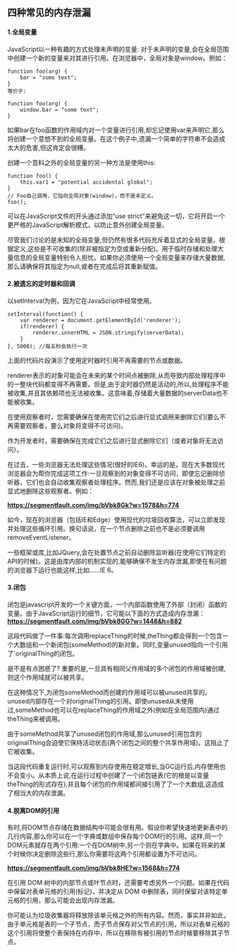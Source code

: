 ## 四种常见的内存泄漏
#### 1.全局变量

JavaScript以一种有趣的方式处理未声明的变量: 对于未声明的变量,会在全局范围中创建一个新的变量来对其进行引用。在浏览器中，全局对象是window。例如：
```
function foo(arg) {
    bar = "some text";
}
等价于:

function foo(arg) {
    window.bar = "some text";
}
```
如果bar在foo函数的作用域内对一个变量进行引用,却忘记使用var来声明它,那么将创建一个意想不到的全局变量。在这个例子中,遗漏一个简单的字符串不会造成太大的危害,但这肯定会很糟。

创建一个意料之外的全局变量的另一种方法是使用this:
```
function foo() {
    this.var1 = "potential accidental global";
}
// Foo自己调用，它指向全局对象(window)，而不是未定义。
foo();
```
可以在JavaScript文件的开头通过添加“use strict”来避免这一切，它将开启一个更严格的JavaScript解析模式，以防止意外创建全局变量。

尽管我们讨论的是未知的全局变量,但仍然有很多代码充斥着显式的全局变量。根据定义,这些是不可收集的(除非被指定为空或重新分配)。用于临时存储和处理大量信息的全局变量特别令人担忧。如果你必须使用一个全局变量来存储大量数据,那么请确保将其指定为null,或者在完成后将其重新赋值。
#### 2.被遗忘的定时器和回调
以setInterval为例，因为它在JavaScript中经常使用。

```var serverData = loadData();
setInterval(function() {
    var renderer = document.getElementById('renderer');
    if(renderer) {
        renderer.innerHTML = JSON.stringify(serverData);
    }
}, 5000); //每五秒会执行一次
```
上面的代码片段演示了使用定时器时引用不再需要的节点或数据。

renderer表示的对象可能会在未来的某个时间点被删除,从而导致内部处理程序中的一整块代码都变得不再需要。但是,由于定时器仍然是活动的,所以,处理程序不能被收集,并且其依赖项也无法被收集。这意味着,存储着大量数据的serverData也不能被收集。

在使用观察者时，您需要确保在使用完它们之后进行显式调用来删除它们(要么不再需要观察者，要么对象将变得不可访问)。

作为开发者时，需要确保在完成它们之后进行显式删除它们（或者对象将无法访问）。

在过去，一些浏览器无法处理这些情况(很好的IE6)。幸运的是，现在大多数现代浏览器会为帮你完成这项工作:一旦观察到的对象变得不可访问，即使忘记删除侦听器，它们也会自动收集观察者处理程序。然而,我们还是应该在对象被处理之前显式地删除这些观察者。例如：

**https://segmentfault.com/img/bVbk8Gk?w=1578&h=774**

如今，现在的浏览器（包括IE和Edge）使用现代的垃圾回收算法，可以立即发现并处理这些循环引用。换句话说，在一个节点删除之前也不是必须要调用removeEventListener。

一些框架或库,比如JQuery,会在处置节点之前自动删除监听器(在使用它们特定的API的时候)。这是由库内部的机制实现的,能够确保不发生内存泄漏,即使在有问题的浏览器下运行也能这样,比如……IE 6。

#### 3.闭包
闭包是javascript开发的一个关键方面，一个内部函数使用了外部（封闭）函数的变量。由于JavaScript运行的细节，它可能以下面的方式造成内存泄漏：
**https://segmentfault.com/img/bVbk8GG?w=1448&h=882**

这段代码做了一件事:每次调用replaceThing的时候,theThing都会得到一个包含一个大数组和一个新闭包(someMethod)的新对象。同时,变量unused指向一个引用了`originalThing的闭包。

是不是有点困惑了? 重要的是,一旦具有相同父作用域的多个闭包的作用域被创建,则这个作用域就可以被共享。

在这种情况下,为闭包someMethod而创建的作用域可以被unused共享的。unused内部存在一个对originalThing的引用。即使unused从未使用过,someMethod也可以在replaceThing的作用域之外(例如在全局范围内)通过theThing来被调用。

由于someMethod共享了unused闭包的作用域,那么unused引用包含的originalThing会迫使它保持活动状态(两个闭包之间的整个共享作用域)。这阻止了它被收集。

当这段代码重复运行时,可以观察到内存使用在稳定增长,当GC运行后,内存使用也不会变小。从本质上说,在运行过程中创建了一个闭包链表(它的根是以变量theThing的形式存在),并且每个闭包的作用域都间接引用了了一个大数组,这造成了相当大的内存泄漏。
#### 4.脱离DOM的引用
有时,将DOM节点存储在数据结构中可能会很有用。假设你希望快速地更新表中的几行内容,那么你可以在一个字典或数组中保存每个DOM行的引用。这样,同一个DOM元素就存在两个引用:一个在DOM树中,另一个则在字典中。如果在将来的某个时候你决定删除这些行,那么你需要将这两个引用都设置为不可访问。

**https://segmentfault.com/img/bVbk8HE?w=1568&h=774**

在引用 DOM 树中的内部节点或叶节点时，还需要考虑另外一个问题。如果在代码中保留对表单元格的引用(<td>标记)，并决定从 DOM 中删除表，同时保留对该特定单元格的引用，那么可能会出现内存泄漏。

你可能认为垃圾收集器将释放除该单元格之外的所有内容。然而，事实并非如此，由于单元格是表的一个子节点，而子节点保存对父节点的引用，所以对表单元格的这个引用将使整个表保持在内存中，所以在移除有被引用的节点时候要移除其子节点。